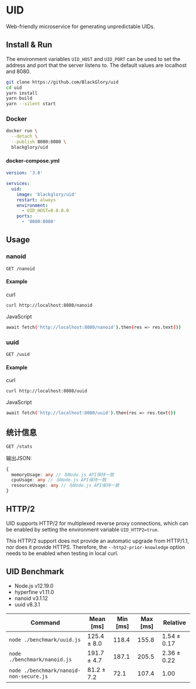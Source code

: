 # UID
Web-friendly microservice for generating unpredictable UIDs.

## Install & Run
The environment variables `UID_HOST` and `UID_PORT` can be used to set the address and port that the server listens to. The default values are localhost and 8080.

```sh
git clone https://github.com/BlackGlory/uid
cd uid
yarn install
yarn build
yarn --silent start
```

### Docker
```sh
docker run \
  --detach \
  --publish 8080:8080 \
  blackglory/uid
```

#### docker-compose.yml
```yml
version: '3.8'

services:
  uid:
    image: 'blackglory/uid'
    restart: always
    environment:
      - UID_HOST=0.0.0.0
    ports:
      - '8080:8080'
```

## Usage
### nanoid
`GET /nanoid`

#### Example
curl
```sh
curl http://localhost:8080/nanoid
```

JavaScript
```sh
await fetch('http://localhost:8080/nanoid').then(res => res.text())
```

### uuid
`GET /uuid`

#### Example
curl
```sh
curl http://localhost:8080/uuid
```

JavaScript
```sh
await fetch('http://localhost:8080/uuid').then(res => res.text())
```

## 统计信息

`GET /stats`

输出JSON:
```ts
{
  memoryUsage: any // 与Node.js API保持一致
  cpuUsage: any // 与Node.js API保持一致
  resourceUsage: any // 与Node.js API保持一致
}
```

## HTTP/2
UID supports HTTP/2 for multiplexed reverse proxy connections, which can be enabled by setting the environment variable `UID_HTTP2=true`.

This HTTP/2 support does not provide an automatic upgrade from HTTP/1.1, nor does it provide HTTPS.
Therefore, the `--http2-prior-knowledge` option needs to be enabled when testing in local curl.

## UID Benchmark
- Node.js v12.19.0
- hyperfine v1.11.0
- nanoid v3.1.12
- uuid v8.3.1

| Command | Mean [ms] | Min [ms] | Max [ms] | Relative |
|---|---|---|---|---|
| `node ./benchmark/uuid.js` | 125.4 ± 8.0 | 118.4 | 155.8 | 1.54 ± 0.17 |
| `node ./benchmark/nanoid.js` | 191.7 ± 4.7 | 187.1 | 205.5 | 2.36 ± 0.22 |
| `node ./benchmark/nanoid-non-secure.js` | 81.2 ± 7.2 | 72.1 | 107.4 | 1.00 |
